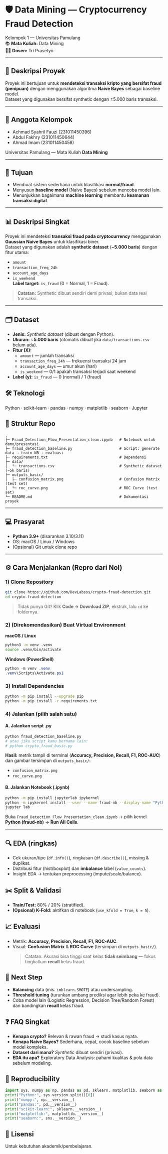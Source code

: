# 🛡️ Data Mining — Cryptocurrency Fraud Detection

Kelompok 1 — Universitas Pamulang  
📚 **Mata Kuliah:** Data Mining  
👨‍🏫 **Dosen:** Tri Prasetyo

---

## 📌 Deskripsi Proyek
Proyek ini bertujuan untuk **mendeteksi transaksi kripto yang bersifat fraud (penipuan)** dengan menggunakan algoritma **Naive Bayes** sebagai baseline model.  
Dataset yang digunakan bersifat synthetic dengan ±5.000 baris transaksi.

---

## 👥 Anggota Kelompok

- Achmad Syahril Fauzi (231011450396)
- Abdul Fakhry (231011450644)
- Ahmad Imam (231011450458)

Universitas Pamulang — Mata Kuliah **Data Mining**

---

## 🎯 Tujuan

- Membuat sistem sederhana untuk klasifikasi **normal/fraud**.
- Menyusun **baseline model** (Naive Bayes) sebelum mencoba model lain.
- Menunjukkan bagaimana **machine learning** membantu **keamanan transaksi digital**.

---

## 📊 Deskripsi Singkat

Proyek ini mendeteksi **transaksi fraud pada cryptocurrency** menggunakan **Gaussian Naive Bayes** untuk klasifikasi biner.  
Dataset yang digunakan adalah **synthetic dataset** (~**5.000 baris**) dengan fitur utama:

- `amount`
- `transaction_freq_24h`
- `account_age_days`
- `is_weekend`  
  **Label target:** `is_fraud` (0 = Normal, 1 = Fraud).

> **Catatan:** Synthetic dibuat sendiri demi privasi; bukan data real transaksi.

---

## 🗂️ Dataset

- **Jenis:** _Synthetic dataset_ (dibuat dengan Python).
- **Ukuran:** ~**5.000 baris** (otomatis dibuat jika `data/transactions.csv` belum ada).
- **Fitur (X):**
  - `amount` — jumlah transaksi
  - `transaction_freq_24h` — frekuensi transaksi 24 jam
  - `account_age_days` — umur akun (hari)
  - `is_weekend` — 0/1 apakah transaksi terjadi saat weekend
- **Label (y):** `is_fraud` — 0 (normal) / 1 (fraud)

## 🛠️ Teknologi

Python · scikit-learn · pandas · numpy · matplotlib · seaborn · Jupyter

## 📁 Struktur Repo

```text
.
├─ Fraud_Detection_Flow_Presentation_clean.ipynb   # Notebook untuk demo/presentasi
├─ fraud_detection_baseline.py                     # Script: generate data → train NB → evaluasi
├─ requirements.txt                                # Dependensi
├─ data/
│  └─ transactions.csv                             # Synthetic dataset (~5k baris)
├─ outputs_basic/
│  ├─ confusion_matrix.png                         # Confusion Matrix (test set)
│  └─ roc_curve.png                                # ROC Curve (test set)
└─ README.md                                       # Dokumentasi proyek
```

---

## 💻 Prasyarat

- **Python 3.9+** (disarankan 3.10/3.11)
- OS: macOS / Linux / Windows
- (Opsional) Git untuk clone repo

---

## ⚙️ Cara Menjalankan (Repro dari Nol)

### 1) Clone Repository

```bash
git clone https://github.com/DevLabsss/crypto-fraud-detection.git
cd crypto-fraud-detection
```

> Tidak punya Git? Klik **Code → Download ZIP**, ekstrak, lalu `cd` ke foldernya.

### 2) (Direkomendasikan) Buat Virtual Environment

**macOS / Linux**

```bash
python3 -m venv .venv
source .venv/bin/activate
```

**Windows (PowerShell)**

```powershell
python -m venv .venv
.venv\Scripts\Activate.ps1
```

### 3) Install Dependencies

```bash
python -m pip install --upgrade pip
python -m pip install -r requirements.txt
```

### 4) Jalankan (pilih salah satu)

#### A. Jalankan **script .py**

```bash
python fraud_detection_baseline.py
# atau jika script kamu bernama lain:
# python crypto_fraud_basic.py
```

**Hasil:** metrik tampil di terminal (**Accuracy, Precision, Recall, F1, ROC-AUC**) dan gambar tersimpan di `outputs_basic/`:

- `confusion_matrix.png`
- `roc_curve.png`

#### B. Jalankan **Notebook (.ipynb)**

```bash
python -m pip install jupyterlab ipykernel
python -m ipykernel install --user --name fraud-nb --display-name "Python (fraud-nb)"
jupyter lab
```

Buka `Fraud_Detection_Flow_Presentation_clean.ipynb` → pilih kernel **Python (fraud-nb)** → **Run All Cells**.

---

## 🔍 EDA (ringkas)

- Cek ukuran/tipe (`df.info()`), ringkasan (`df.describe()`), missing & duplikat.
- Distribusi fitur (hist/boxplot) dan **imbalance** label (`value_counts`).
- Insight EDA → tentukan preprocessing (impute/scale/balance).

## ✂️ Split & Validasi

- **Train/Test:** 80% / 20% (stratified).
- **(Opsional) K-Fold:** aktifkan di notebook (`use_kfold = True`, `k = 5`).

## 📈 Evaluasi

- Metrik: **Accuracy, Precision, Recall, F1, ROC-AUC**.
- Visual: **Confusion Matrix** & **ROC Curve** (tersimpan di `outputs_basic/`).
  > Catatan: Akurasi bisa tinggi saat kelas **tidak seimbang** — fokus tingkatkan **recall** kelas fraud.

## 🚀 Next Step

- **Balancing** data (mis. `imblearn.SMOTE`) atau undersampling.
- **Threshold tuning** (turunkan ambang prediksi agar lebih peka ke fraud).
- Coba model lain (Logistic Regression, Decision Tree/Random Forest) dan bandingkan **recall** kelas fraud.

## ❓ FAQ Singkat

- **Kenapa crypto?** Relevan & rawan fraud → studi kasus nyata.
- **Kenapa Naive Bayes?** Sederhana, cepat, cocok baseline sebelum model kompleks.
- **Dataset dari mana?** _Synthetic_ dibuat sendiri (privasi).
- **EDA itu apa?** Exploratory Data Analysis: pahami kualitas & pola data sebelum modeling.

## 🔁 Reproducibility

```python
import sys, numpy as np, pandas as pd, sklearn, matplotlib, seaborn as sns
print("Python:", sys.version.split()[0])
print("numpy:", np.__version__)
print("pandas:", pd.__version__)
print("scikit-learn:", sklearn.__version__)
print("matplotlib:", matplotlib.__version__)
print("seaborn:", sns.__version__)
```

## 📝 Lisensi

Untuk kebutuhan akademik/pembelajaran.
